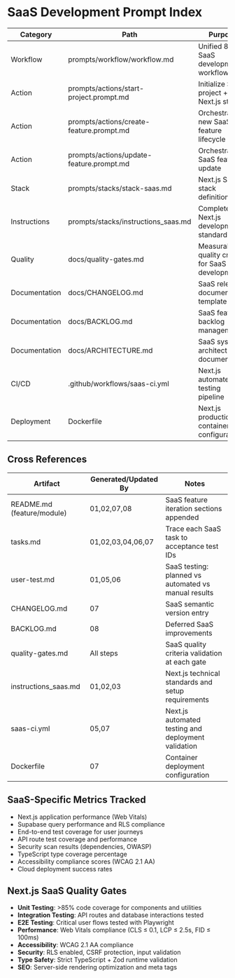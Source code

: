 # SaaS Development Prompt Index

| Category | Path | Purpose |
|----------|------|---------|
| Workflow | prompts/workflow/workflow.md | Unified 8-step SaaS development workflow |
| Action | prompts/actions/start-project.prompt.md | Initialize SaaS project + load Next.js stack |
| Action | prompts/actions/create-feature.prompt.md | Orchestrate new SaaS feature lifecycle |
| Action | prompts/actions/update-feature.prompt.md | Orchestrate SaaS feature update |
| Stack | prompts/stacks/stack-saas.md | Next.js SaaS stack definition |
| Instructions | prompts/stacks/instructions_saas.md | Complete Next.js development standards |
| Quality | docs/quality-gates.md | Measurable quality criteria for SaaS development |
| Documentation | docs/CHANGELOG.md | SaaS release documentation template |
| Documentation | docs/BACKLOG.md | SaaS feature backlog management |
| Documentation | docs/ARCHITECTURE.md | SaaS system architecture documentation |
| CI/CD | .github/workflows/saas-ci.yml | Next.js automated testing pipeline |
| Deployment | Dockerfile | Next.js production container configuration |

## Cross References

| Artifact | Generated/Updated By | Notes |
|----------|----------------------|-------|
| README.md (feature/module) | 01,02,07,08 | SaaS feature iteration sections appended |
| tasks.md | 01,02,03,04,06,07 | Trace each SaaS task to acceptance test IDs |
| user-test.md | 01,05,06 | SaaS testing: planned vs automated vs manual results |
| CHANGELOG.md | 07 | SaaS semantic version entry |
| BACKLOG.md | 08 | Deferred SaaS improvements |
| quality-gates.md | All steps | SaaS quality criteria validation at each gate |
| instructions_saas.md | 01,02,03 | Next.js technical standards and setup requirements |
| saas-ci.yml | 05,07 | Next.js automated testing and deployment validation |
| Dockerfile | 07 | Container deployment configuration |

## SaaS-Specific Metrics Tracked
- Next.js application performance (Web Vitals)
- Supabase query performance and RLS compliance
- End-to-end test coverage for user journeys
- API route test coverage and performance
- Security scan results (dependencies, OWASP)
- TypeScript type coverage percentage
- Accessibility compliance scores (WCAG 2.1 AA)
- Cloud deployment success rates

## Next.js SaaS Quality Gates
- **Unit Testing**: >85% code coverage for components and utilities
- **Integration Testing**: API routes and database interactions tested
- **E2E Testing**: Critical user flows tested with Playwright
- **Performance**: Web Vitals compliance (CLS ≤ 0.1, LCP ≤ 2.5s, FID ≤ 100ms)
- **Accessibility**: WCAG 2.1 AA compliance
- **Security**: RLS enabled, CSRF protection, input validation
- **Type Safety**: Strict TypeScript + Zod runtime validation
- **SEO**: Server-side rendering optimization and meta tags
